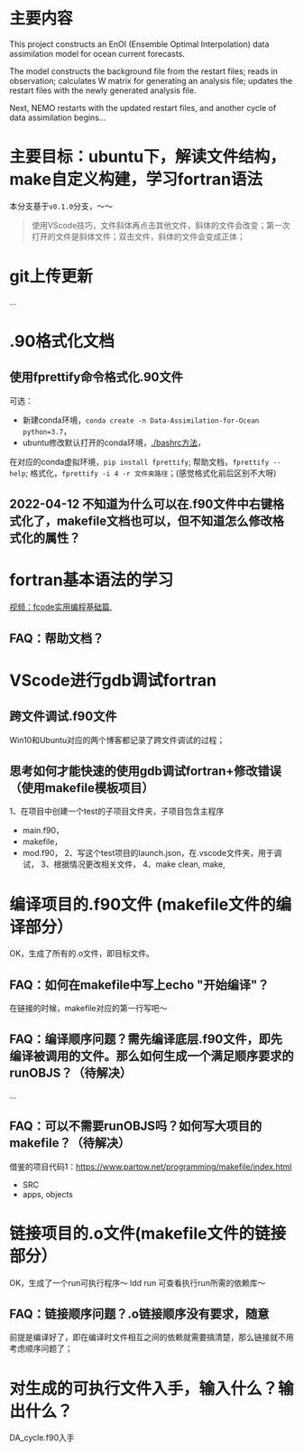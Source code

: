 # 主要内容

This project constructs an EnOI (Ensemble Optimal Interpolation) data assimilation model for ocean current forecasts. 

The model constructs the background file from the restart files; 
          reads in observation;
          calculates W matrix for generating an analysis file;
          updates the restart files with the newly generated analysis file.

Next, NEMO restarts with the updated restart files, and another cycle of data assimilation begins...

# 主要目标：ubuntu下，解读文件结构，make自定义构建，学习fortran语法
本分支基于`v0.1.0`分支，～～
> 使用VScode技巧，文件斜体再点击其他文件，斜体的文件会改变；第一次打开的文件是斜体文件；双击文件，斜体的文件会变成正体；

# git上传更新
...

# .90格式化文档
## 使用fprettify命令格式化.90文件
可选：
 * 新建conda环境，`conda create -n Data-Assimilation-for-Ocean python=3.7`，
 * ubuntu修改默认打开的conda环境，[./bashrc方法](https://www.jianshu.com/p/27b0598d1b98)，

在对应的conda虚拟环境，`pip install fprettify`; 
帮助文档，`fprettify --help`;
格式化，`fprettify -i 4 -r 文件夹路径`；(感觉格式化前后区别不大呀)

## 2022-04-12 不知道为什么可以在.f90文件中右键格式化了，makefile文档也可以，但不知道怎么修改格式化的属性？

# fortran基本语法的学习
[视频：fcode实用编程基础篇](https://liu-jincan.github.io/2022/04/09/yan-jiu-sheng-justtry-function/fortran/07-shi-pin-fcode-shi-yong-bian-cheng-ji-chu-pian/),
## FAQ：帮助文档？

# VScode进行gdb调试fortran
## 跨文件调试.f90文件 
Win10和Ubuntu对应的两个博客都记录了跨文件调试的过程；

## 思考如何才能快速的使用gdb调试fortran+修改错误（使用makefile模板项目）
1、在项目中创建一个test的子项目文件夹，子项目包含主程序
* main.f90，
* makefile，
* mod.f90，
2、写这个test项目的launch.json，在.vscode文件夹，用于调试，
3、根据情况更改相关文件，
4、make clean, make,

# 编译项目的.f90文件 (makefile文件的编译部分）
OK，生成了所有的.o文件，即目标文件。

## FAQ：如何在makefile中写上echo "开始编译"？
在链接的时候，makefile对应的第一行写吧～
## FAQ：编译顺序问题？需先编译底层.f90文件，即先编译被调用的文件。那么如何生成一个满足顺序要求的runOBJS？（待解决）
...
## FAQ：可以不需要runOBJS吗？如何写大项目的makefile？（待解决）
借鉴的项目代码1：https://www.partow.net/programming/makefile/index.html
* SRC
* apps, objects

# 链接项目的.o文件(makefile文件的链接部分）
OK，生成了一个run可执行程序～
ldd run 可查看执行run所需的依赖库～
## FAQ：链接顺序问题？.o链接顺序没有要求，随意
前提是编译好了，即在编译时文件相互之间的依赖就需要搞清楚，那么链接就不用考虑顺序问题了；

# 对生成的可执行文件入手，输入什么？输出什么？ 
DA_cycle.f90入手